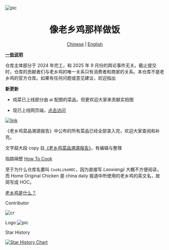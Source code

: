 ![pic](/banner.png)

<div align="center">

# 像老乡鸡那样做饭

[Chinese](/README.md) | [English](/README.en.md)

</div>

[**一些说明**](https://github.com/Gar-b-age/CookLikeHOC/issues/26)

仓库主体部分于 2024 年完工，和 2025 年 9 月份的舆论事件无关。截止提交时，仓库的贡献者们与老乡鸡的唯一关系只有消费者和商家的关系。本仓库不是老乡鸡的官方仓库。如果有任何问题或意见建议，欢迎指出

**新更新**

- 炖菜已上线部分由 ai 配图的菜品，但更欢迎大家来贡献实拍图

- 现已上线网页端，[点击访问](https://cooklikehoc.soilzhu.su)

[![link](/tg.png)](https://t.me/cooklikehoc)

《老乡鸡菜品溯源报告》中公布的所有菜品已经全部录入完，欢迎大家查阅和补充。

文字超大段 copy 自[《老乡鸡菜品溯源报告》](https://www.lxjchina.com.cn/display.asp?id=4226)，有编辑与整理

指路隔壁 [How To Cook](https://cook.aiursoft.cn/)

至于为什么仓库名要叫 `CookLikeHOC`，因为直接写 *Laoxiangji* 大概不方便阅读，而 Home Original Chicken 是 china daily 报道中所使用的老乡鸡的英文名，故简写成 HOC。



[老乡鸡是什么？](https://lxjchina.com.cn/)



Contributor

![cr](https://contrib.rocks/image?repo=Gar-b-age/CookLikeHOC)

Logo
![pic](/logo.png)

Star History

[![Star History Chart](https://api.star-history.com/svg?repos=Gar-b-age/CookLikeHOC&type=Date)](https://star-history.com/#Gar-b-age/CookLikeHOC&Date)
